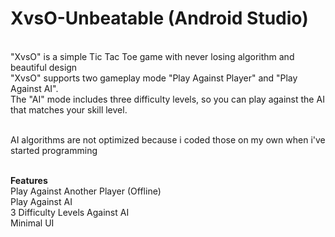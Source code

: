 # XvsO-Unbeatable (Android Studio)
<br>
"XvsO" is a simple Tic Tac Toe game with never losing algorithm and beautiful design<br>
"XvsO" supports two gameplay mode "Play Against Player" and "Play Against AI".<br>
The "AI" mode includes three difficulty levels, so you can play against the AI that matches your skill level.<br>

<br>AI algorithms are not optimized because i coded those on my own when i've started programming<br>

<br>
<b>Features</b><br>
Play Against Another Player (Offline)<br>
Play Against AI<br>
3 Difficulty Levels Against AI<br>
Minimal UI<br>